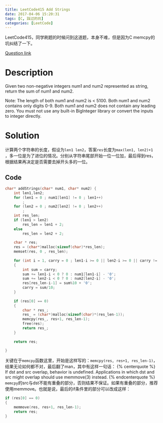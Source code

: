 ```yaml
---
title: LeetCode415 Add Strings
date: 2017-04-06 15:20:31
tags: [C, 踩过的坑]
categories: [LeetCode]
---
```


LeetCode415，同学刷题的时候问到这道题，本身不难，但是因为C memcpy的坑纠结了一下。

[Question link][1]

# Description
Given two non-negative integers num1 and num2 represented as string, return the sum of num1 and num2.

Note:
The length of both num1 and num2 is < 5100.
Both num1 and num2 contains only digits 0-9.
Both num1 and num2 does not contain any leading zero.
You must not use any built-in BigInteger library or convert the inputs to integer directly.

<!--more-->

# Solution
计算两个字符串的长度，假设为``len1 len2``，答案``res``长度为``max(len1, len2)+1`` ，多一位是为了进位的情况。分别从字符串尾部开始一位一位加，最后得到res，根据结果再决定是否需要去掉开头多的一位。
## Code
```c
char* addStrings(char* num1, char* num2) {
    int len1,len2;
    for (len1 = 0 ; num1[len1] != 0 ; len1++)
        ;
    for (len2 = 0 ; num2[len2] != 0 ; len2++)
        ;
    int res_len;
    if (len1 > len2)
        res_len = len1 + 2;
    else
        res_len = len2 + 2;
    
    char * res;
    res = (char*)malloc(sizeof(char)*res_len);
    memset(res, 0 , res_len);
  
    for (int i = 1, carry = 0 ; len1-i >= 0 || len2-i >= 0 || carry != 0 ; i++)
    {
        int sum = carry;
        sum += len1-i < 0 ? 0 : num1[len1-i] - '0';
        sum += len2-i < 0 ? 0 : num2[len2-i] - '0';
        res[res_len-i-1] = sum%10 + '0';
        carry = sum/10;
    }
    
    if (res[0] == 0)
    {
        char * res_;
        res_ = (char*)malloc(sizeof(char)*(res_len-1));
        memcpy(res_, res+1, res_len-1);
        free(res);
        return res_;
    }
        
    return res;
    
}
```
关键在于``memcpy``函数这里，开始是这样写的：``memcpy(res, res+1, res_len-1)``，结果无论如何都不对，最后翻了man，其中有这样一句话：
{% centerquote %}
If dst and src overlap, behavior is undefined.  Applications in which dst and src might overlap should use memmove(3) instead.
{% endcenterquote %}
``memcpy``的src与dst不能有重叠的部分，否则结果不保证。如果有重叠的部分，推荐使用memmove。也就是说，最后的if条件里的部分可以改成这样：
```c
if (res[0] == 0)
{
    memmove(res, res+1, res_len-1);
    return res;
}
```

[1]: https://leetcode.com/problems/add-strings/